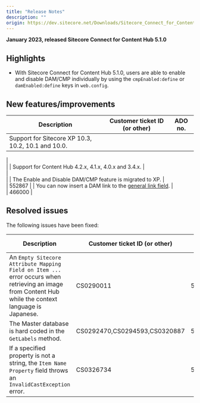 ```yaml
---
title: "Release Notes"
description: ""
origin: https://dev.sitecore.net/Downloads/Sitecore_Connect_for_Content_Hub/5x/Sitecore_Connect_for_Content_Hub_510/Release_Notes
---
```


**January 2023, released Sitecore Connect for Content Hub 5.1.0**

## Highlights

-   With Sitecore Connect for Content Hub 5.1.0, users are able to enable and disable DAM/CMP individually by using the `cmpEnabled:define` or `damEnabled:define` keys in `web.config`.

## New features/improvements

 | Description | Customer ticket ID (or other) | ADO no. |
 | --- | --- | --- |
 | ​​Support for Sitecore XP 10.3, 10.2, 10.1 and 10.0. |   
 |   
 |
 | Support for Content Hub 4.2.x, 4.1.x, 4.0.x and 3.4.x. |   
 |   
 |
 | The Enable and Disable DAM/CMP feature is migrated to XP. |   
 | 552867 |
 | You can now insert a DAM link to the [general link field](https://doc.sitecore.com/xp/en/developers/connect-for-ch/51/connect-for-content-hub/manage-public-links-to-a-dam-asset.html). |   
 | 466000 |

## Resolved issues

The following issues have been fixed:

 | Description | Customer ticket ID (or other) | ADO no. |
 | --- | --- | --- |
 | An `Empty Sitecore Attribute Mapping Field on Item ...` error occurs when retrieving an image from Content Hub while the context language is Japanese. | CS0290011 | 526057 |
 | The Master database is hard coded in the `GetLabels` method. | CS0292470,CS0294593,CS0320887 | 527248 |
 | If a specified property is not a string, the `Item Name Property` field throws an `InvalidCastException` error. | CS0326734 | 553963 |